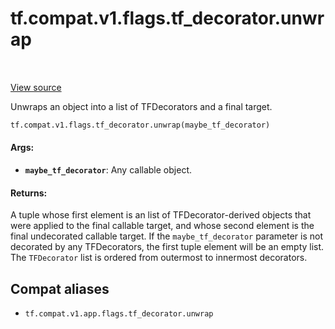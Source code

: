 <div itemscope itemtype="http://developers.google.com/ReferenceObject">
<meta itemprop="name" content="tf.compat.v1.flags.tf_decorator.unwrap" />
<meta itemprop="path" content="Stable" />
</div>

# tf.compat.v1.flags.tf_decorator.unwrap

<!-- Insert buttons and diff -->

<table class="tfo-notebook-buttons tfo-api" align="left">
</table>

<a target="_blank" href="/code/stable/tensorflow/python/util/tf_decorator.py">View source</a>



Unwraps an object into a list of TFDecorators and a final target.

``` python
tf.compat.v1.flags.tf_decorator.unwrap(maybe_tf_decorator)
```



<!-- Placeholder for "Used in" -->


#### Args:


* <b>`maybe_tf_decorator`</b>: Any callable object.


#### Returns:

A tuple whose first element is an list of TFDecorator-derived objects that
were applied to the final callable target, and whose second element is the
final undecorated callable target. If the `maybe_tf_decorator` parameter is
not decorated by any TFDecorators, the first tuple element will be an empty
list. The `TFDecorator` list is ordered from outermost to innermost
decorators.


## Compat aliases

* `tf.compat.v1.app.flags.tf_decorator.unwrap`

